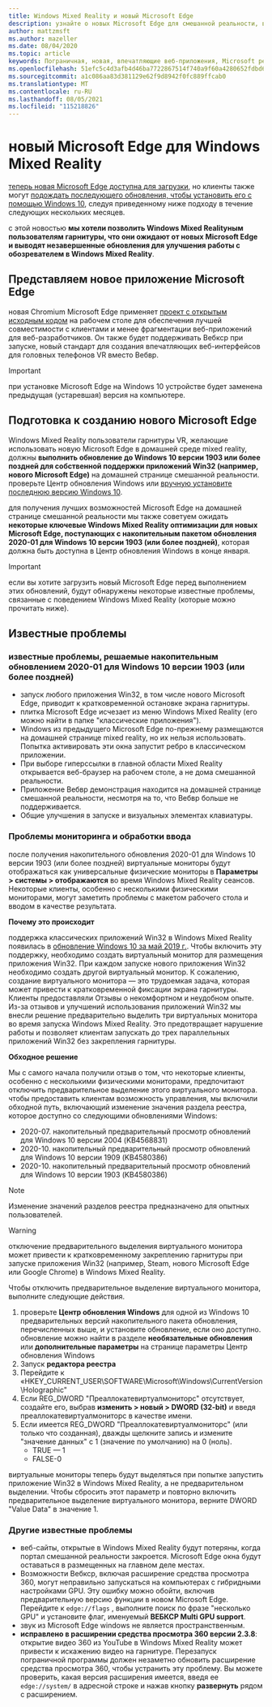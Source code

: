```yaml
---
title: Windows Mixed Reality и новый Microsoft Edge
description: узнайте о новых Microsoft Edge для смешанной реальности, в том числе о предполагаемых возможностях, обновлениях для поиска и известных проблемах.
author: mattzmsft
ms.author: mazeller
ms.date: 08/04/2020
ms.topic: article
keywords: Пограничная, новая, впечатляющие веб-приложения, Microsoft ребро, браузер, VR, 360, 360 видео, средство просмотра 360, вебкср, вебвр
ms.openlocfilehash: 51efc5c4d3afb4d46ba7722867514f740a9f60a4280652fdbd665134f83af23d
ms.sourcegitcommit: a1c086aa83d381129e62f9d8942f0fc889ffcab0
ms.translationtype: MT
ms.contentlocale: ru-RU
ms.lasthandoff: 08/05/2021
ms.locfileid: "115218826"
---
```

# <a name="the-new-microsoft-edge-for-windows-mixed-reality"></a>новый Microsoft Edge для Windows Mixed Reality

[теперь новая Microsoft Edge доступна для загрузки](https://blogs.windows.com/windowsexperience/?p=173496), но клиенты также могут [подождать последующего обновления, чтобы установить его с помощью Windows 10](https://blogs.windows.com/msedgedev/2020/01/15/upgrading-new-microsoft-edge-79-chromium/), следуя приведенному ниже подходу в течение следующих нескольких месяцев. 

с этой новостью **мы хотели позволить Windows Mixed Realityным пользователям гарнитуры, что они ожидают от новых Microsoft Edge и выводят незавершенные обновления для улучшения работы с обозревателем в Windows Mixed Reality**.

## <a name="introducing-the-new-microsoft-edge"></a>Представляем новое приложение Microsoft Edge

новая Chromium Microsoft Edge применяет [проект с открытым исходным кодом](https://blogs.windows.com/windowsexperience/2018/12/06/microsoft-edge-making-the-web-better-through-more-open-source-collaboration/) на рабочем столе для обеспечения лучшей совместимости с клиентами и менее фрагментации веб-приложений для веб-разработчиков. Он также будет поддерживать Вебкср при запуске, новый стандарт для создания впечатляющих веб-интерфейсов для головных телефонов VR вместо Вебвр.

>[!IMPORTANT]
>при установке Microsoft Edge на Windows 10 устройстве будет заменена предыдущая (устаревшая) версия на компьютере.

## <a name="getting-ready-for-the-new-microsoft-edge"></a>Подготовка к созданию нового Microsoft Edge

Windows Mixed Reality пользователи гарнитуры VR, желающие использовать новую Microsoft Edge в домашней среде mixed reality, должны **выполнить обновление до Windows 10 версии 1903 или более поздней для собственной поддержки приложений Win32 (например, нового Microsoft Edge)** на домашней странице смешанной реальности. проверьте Центр обновления Windows или [вручную установите последнюю версию Windows 10](https://www.microsoft.com/en-us/software-download/windows10).

для получения лучших возможностей Microsoft Edge на домашней странице смешанной реальности мы также советуем ожидать **некоторые ключевые Windows Mixed Reality оптимизации для новых Microsoft Edge, поступающих с накопительным пакетом обновления 2020-01 для Windows 10 версии 1903 (или более поздней)**, которая должна быть доступна в Центр обновления Windows в конце января.

>[!IMPORTANT]
>если вы хотите загрузить новый Microsoft Edge перед выполнением этих обновлений, будут обнаружены некоторые известные проблемы, связанные с поведением Windows Mixed Reality (которые можно прочитать ниже).

## <a name="known-issues"></a>Известные проблемы

### <a name="known-issues-resolved-by-the-2020-01-cumulative-update-for-windows-10-version-1903-or-later"></a>известные проблемы, решаемые накопительным обновлением 2020-01 для Windows 10 версии 1903 (или более поздней)

- запуск любого приложения Win32, в том числе нового Microsoft Edge, приводит к кратковременной остановке экрана гарнитуры.
- плитка Microsoft Edge исчезает из меню Windows Mixed Reality (его можно найти в папке "классические приложения").
- Windows из предыдущего Microsoft Edge по-прежнему размещаются на домашней странице mixed reality, но их нельзя использовать. Попытка активировать эти окна запустит ребро в классическом приложении.
- При выборе гиперссылки в главной области Mixed Reality открывается веб-браузер на рабочем столе, а не дома смешанной реальности.
- Приложение Вебвр демонстрация находится на домашней странице смешанной реальности, несмотря на то, что Вебвр больше не поддерживается.
- Общие улучшения в запуске и визуальных элементах клавиатуры.

### <a name="monitor-and-input-handling-issues"></a>Проблемы мониторинга и обработки ввода

после получения накопительного обновления 2020-01 для Windows 10 версии 1903 (или более поздней) виртуальные мониторы будут отображаться как универсальные физические мониторы в **Параметры > системы > отображаются** во время Windows Mixed Reality сеансов. Некоторые клиенты, особенно с несколькими физическими мониторами, могут заметить проблемы с макетом рабочего стола и вводом в качестве результата.

**Почему это происходит**

поддержка классических приложений Win32 в Windows Mixed Reality появилась в [обновление Windows 10 за май 2019 г.](/windows/mixed-reality/enthusiast-guide/release-notes-may-2019). Чтобы включить эту поддержку, необходимо создать виртуальный монитор для размещения приложения Win32. При каждом запуске нового приложения Win32 необходимо создать другой виртуальный монитор. К сожалению, создание виртуального монитора — это трудоемкая задача, которая может привести к кратковременной фиксации экрана гарнитуры. Клиенты предоставляли Отзывы о некомфортном и неудобном опыте. Из-за отзывов и улучшений использования приложений Win32 мы внесли решение предварительно выделить три виртуальных монитора во время запуска Windows Mixed Reality. Это предотвращает нарушение работы и позволяет клиентам запускать до трех параллельных приложений Win32 без закрепления гарнитуры.

**Обходное решение**

Мы с самого начала получили отзыв о том, что некоторые клиенты, особенно с несколькими физическими мониторами, предпочитают отключить предварительное выделение этого виртуального монитора. чтобы предоставить клиентам возможность управления, мы включили обходной путь, включающий изменение значения раздела реестра, которое доступно со следующими обновлениями Windows:

- 2020-07. накопительный предварительный просмотр обновлений для Windows 10 версии 2004 (KB4568831)
- 2020-10. накопительный предварительный просмотр обновлений для Windows 10 версии 1909 (KB4580386)
- 2020-10. накопительный предварительный просмотр обновлений для Windows 10 версии 1903 (KB4580386)

>[!NOTE]
>Изменение значений разделов реестра предназначено для опытных пользователей.

>[!WARNING]
>отключение предварительного выделения виртуального монитора может привести к кратковременному закреплению гарнитуры при запуске приложения Win32 (например, Steam, нового Microsoft Edge или Google Chrome) в Windows Mixed Reality.

Чтобы отключить предварительное выделение виртуального монитора, выполните следующие действия.
1. проверьте **Центр обновления Windows** для одной из Windows 10 предварительных версий накопительного пакета обновления, перечисленных выше, и установите обновление, если оно доступно. обновление можно найти в разделе **необязательные обновления** или **дополнительные параметры** на странице параметры Центр обновления Windows
2. Запуск **редактора реестра**
3. Перейдите к «HKEY_CURRENT_USER\SOFTWARE\Microsoft\Windows\CurrentVersion\Holographic\"
4. Если REG_DWORD "Преаллокатевиртуалмониторс" отсутствует, создайте его, выбрав **изменить > новый > DWORD (32-bit)** и введя преаллокатевиртуалмониторс в качестве имени.
5. Если имеется REG_DWORD "Преаллокатевиртуалмониторс" (или только что созданная), дважды щелкните запись и измените "значение данных" с 1 (значение по умолчанию) на 0 (ноль).
    * TRUE — 1
    * FALSE-0

виртуальные мониторы теперь будут выделяться при попытке запустить приложение Win32 в Windows Mixed Reality, а не предварительном выделении. Чтобы сбросить этот параметр и повторно включить предварительное выделение виртуального монитора, верните DWORD "Value Data" в значение 1.

### <a name="other-known-issues"></a>Другие известные проблемы

-   веб-сайты, открытые в Windows Mixed Reality будут потеряны, когда портал смешанной реальности закроется. Microsoft Edge окна будут оставаться в размещенных на главном деле местах.
- Возможности Вебкср, включая расширение средства просмотра 360, могут неправильно запускаться на компьютерах с гибридными настройками GPU. Эту ошибку можно обойти, включив предварительную версию функции в новом Microsoft Edge. Перейдите к `edge://flags` , выполните поиск по фразе "несколько GPU" и установите флаг, именуемый **ВЕБКСР Multi GPU support**.
-   звук из Microsoft Edge windows не является пространственным.
-   **исправлено в расширении средства просмотра 360 версии 2.3.8**: открытие видео 360 из YouTube в Windows Mixed Reality может привести к искажению видео на гарнитуре. Перезапуск пограничной программы должен незаметно обновить расширение средства просмотра 360, чтобы устранить эту проблему. Вы можете проверить, какая версия расширения имеется, введя ее `edge://system/` в адресной строке и нажав кнопку **развернуть** рядом с расширением.